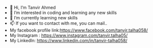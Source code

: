 - 👋 Hi, I’m Tanvir Ahmed
- 👀 I’m interested in coding and learning any new skills
- 🌱 I’m currently learning new skills 
- 📫 If you want to contact with me, you can mail..
- My facebook profile link:https://www.facebook.com/tanvir.talha058/
- My Instagram : https://www.instagram.com/tanvir.talha05/
- My Linkedln: https://www.linkedin.com/in/tanvir-talha058/

<!---
tanvir058/tanvir058 is a ✨ special ✨ repository because its `README.md` (this file) appears on your GitHub profile.
You can click the Preview link to take a look at your changes.
--->
